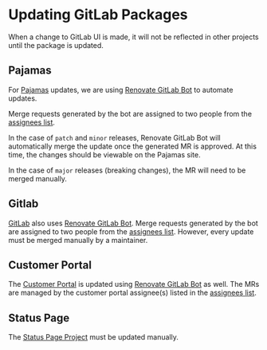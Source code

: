 # Updating GitLab Packages

When a change to GitLab UI is made, it will not be reflected in other projects until the package is updated.

## Pajamas
For [Pajamas](https://gitlab.com/gitlab-org/gitlab-services/design.gitlab.com) updates, we are using [Renovate GitLab Bot](https://gitlab.com/gitlab-org/frontend/renovate-gitlab-bot) to automate updates.

Merge requests generated by the bot are assigned to two people from the [assignees list](https://gitlab.com/gitlab-org/frontend/renovate-gitlab-bot/-/blob/main/config.js).

In the case of `patch` and `minor` releases, Renovate GitLab Bot will automatically merge the update once the generated MR is approved. At this time, the changes should be viewable on the Pajamas site.

In the case of `major` releases (breaking changes), the MR will need to be merged manually.

## Gitlab

[GitLab](https://gitlab.com/gitlab-org/gitlab) also uses [Renovate GitLab Bot](https://gitlab.com/gitlab-org/frontend/renovate-gitlab-bot). Merge requests generated by the bot are assigned to two people from the [assignees list](https://gitlab.com/gitlab-org/frontend/renovate-gitlab-bot/-/blob/main/config.js). However, every update must be merged manually by a maintainer.

## Customer Portal

The [Customer Portal](https://gitlab.com/gitlab-org/customers-gitlab-com) is updated using [Renovate GitLab Bot](https://gitlab.com/gitlab-org/frontend/renovate-gitlab-bot) as well. The MRs are managed by the customer portal assignee(s) listed in the [assignees list](https://gitlab.com/gitlab-org/frontend/renovate-gitlab-bot/-/blob/main/config.js).

## Status Page

The [Status Page Project](https://gitlab.com/gitlab-org/status-page) must be updated manually.
